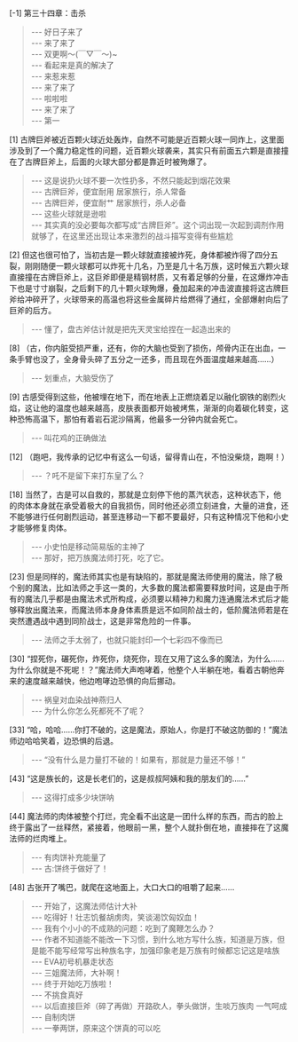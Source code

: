 
[-1] 第三十四章：击杀
>--- 好日子来了<br>
>--- 来了来了<br>
>--- 双更啊～(￣▽￣～)~<br>
>--- 看起来是真的解决了<br>
>--- 来惹来惹<br>
>--- 来了来了<br>
>--- 啦啦啦<br>
>--- 来了来了<br>
>--- 第一<br>

[1] 古牌巨斧被近百颗火球近处轰炸，自然不可能是近百颗火球一同炸上，这里面涉及到了一个魔力稳定性的问题，近百颗火球袭来，其实只有前面五六颗是直接撞在了古牌巨斧上，后面的火球大部分都是靠近时被殉爆了。
>--- 这是说扔火球不要一次性扔多，不然只能起到烟花效果<br>
>--- 古牌巨斧，便宜耐用
居家旅行，杀人常备<br>
>--- 古牌巨斧，便宜耐艹
居家旅行，杀人必备<br>
>--- 这些火球就是逊啦<br>
>--- 其实真的没必要每次都写成“古牌巨斧”。这个词出现一次起到调剂作用就够了，在这里还出现让本来激烈的战斗描写变得有些尴尬<br>

[2] 但这也很可怕了，当初古是一颗火球就直接被炸死，身体都被炸得了四分五裂，刚刚随便一颗火球都可以炸死十几名，乃至是几十名万族，这时候五六颗火球直接撞在古牌巨斧上，这巨斧即便是精钢材质，又有着足够的分量，在这爆炸冲击下也是寸寸崩裂，之后剩下的几十颗火球殉爆，叠加起来的冲击波直接将这古牌巨斧给冲碎开了，火球带来的高温也将这些金属碎片给燃得了通红，全部爆射向后了巨斧的后方。
>--- 懂了，盘古斧估计就是把先天灵宝给捏在一起造出来的<br>

[8] （古，你内脏受损严重，还有，你的大脑也受到了损伤，颅骨内正在出血，一条手臂也没了，全身骨头碎了五分之一还多，而且现在外面温度越来越高……）
>--- 划重点，大脑受伤了<br>

[9] 古感受得到这些，他被埋在地下，而在地表上正燃烧着足以融化钢铁的剧烈火焰，这让他的温度也越来越高，皮肤表面都开始被烤焦，渐渐的向着碳化转变，这种恐怖高温下，那怕有着岩石泥沙隔离，他最多一分钟内就会死亡。
>--- 叫花鸡的正确做法<br>

[12] （跑吧，我传承的记忆中有这么一句话，留得青山在，不怕没柴烧，跑啊！）
>--- ？吒不是留下来打东皇了么？<br>

[18] 当然了，古是可以自救的，那就是立刻停下他的蒸汽状态，这种状态下，他的肉体本身就在承受着极大的自我损伤，同时他还必须立刻进食，大量的进食，还不能够进行任何剧烈运动，甚至连移动一下都不要最好，只有这种情况下他和小史才能够修复肉体。
>--- 小史怕是移动简易版的主神了<br>
>--- 那好，把万族魔法师打死，吃了它。<br>

[23] 但是同样的，魔法师其实也是有缺陷的，那就是魔法师使用的魔法，除了极个别的魔法，比如法师之手这一类的，大多数的魔法都需要释放时间，这是由于所有的魔法几乎都是由魔法术式所构成，必须要以精神力和魔力连通魔法术式后才能够释放出魔法来，而魔法师本身身体素质是远不如同阶战士的，低阶魔法师若是在突然遭遇战中遇到同阶战士，这是非常危险的一件事。
>--- 法师之手太弱了，也就只能封印一个七彩四不像而已<br>

[30] “捏死你，碾死你，炸死你，烧死你，现在又用了这么多的魔法，为什么……为什么你就是不死呢！？”魔法师大声咆哮着，他整个人半躺在地，看着古朝他奔来的速度越来越快，他边咆哮边恐惧的向后挪动。
>--- 祸皇对血染战神燕归人<br>
>--- 为什么你怎么死都死不了呢？<br>

[33] “哈，哈哈……你打不破的，这是魔法，原始人，你是打不破这防御的！”魔法师边哈哈笑着，边恐惧的后退。
>--- “没有什么是力量打不破的！如果有，那就是力量还不够！”<br>

[43] “这是族长的，这是长老们的，这是叔叔阿姨和我的朋友们的……”
>--- 这得打成多少块饼呐<br>

[44] 魔法师的肉体被整个打烂，完全看不出这是一团什么样的东西，而古的脸上终于露出了一丝释然，紧接着，他眼前一黑，整个人就扑倒在地，直接摔在了这魔法师的烂肉堆上。
>--- 有肉饼补充能量了<br>
>--- 古:饼终于做好了！<br>

[48] 古张开了嘴巴，就爬在这地面上，大口大口的咀嚼了起来……
>--- 开始了，这魔法师估计大补<br>
>--- 吃得好！壮志饥餐胡虏肉，笑谈渴饮匈奴血！<br>
>--- 我有个小小的不成熟的问题：吃到了魔鞭怎么办？<br>
>--- 作者不知道能不能改一下习惯，到什么地方写什么族，知道是万族，但是能不能写经常写出种族名字，加强印象老是万族有时候都忘记这是啥族<br>
>--- EVA初号机暴走状态<br>
>--- 三姐魔法师，大补啊！<br>
>--- 终于开始吃万族啦！<br>
>--- 不挑食真好<br>
>--- 以后直接巨斧（碎了再做）开路砍人，拳头做饼，生啖万族肉 一气呵成<br>
>--- 自制肉饼<br>
>--- 一拳两饼，原来这个饼真的可以吃<br>
